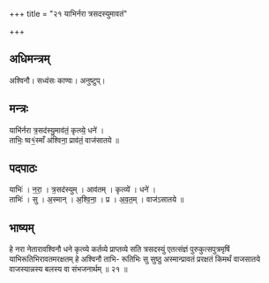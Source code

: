 +++
title = "२१ याभिर्नरा त्रसदस्युमावतं"

+++
## अधिमन्त्रम्
अश्विनौ। सध्वंसः काण्वः। अनुष्टुप्।

## मन्त्रः
याभि॑र्नरा त्र॒सद॑स्यु॒माव॑तं॒ कृत्व्ये॒ धने॑ ।  
ताभिः॒ ष्व१॒॑स्माँ अ॑श्विना॒ प्राव॑तं॒ वाज॑सातये ॥

## पदपाठः
याभिः॑ । न॒रा॒ । त्र॒सद॑स्युम् । आव॑तम् । कृत्व्ये॑ । धने॑ ।  
ताभिः॑ । सु । अ॒स्मान् । अ॒श्वि॒ना॒ । प्र । अ॒व॒त॒म् । वाज॑ऽसातये ॥

## भाष्यम्
हे नरा नेतारावश्विनौ धने कृत्व्ये कर्तव्ये प्राप्तव्ये सति त्रसदस्युं एतत्संज्ञं पुरुकुत्सपुत्रमृषिं याभिरूतिभिरावतमरक्षतम् हे अश्विनौ ताभि- रूतिभिः सु सुष्ठु अस्मान्प्रावतं प्ररक्षतं किमर्थं वाजसातये वाजस्यान्नस्य बलस्य वा संभजनार्थम् ॥ २१ ॥